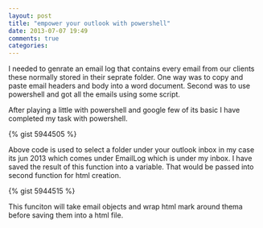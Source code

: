 ```yaml
---
layout: post
title: "empower your outlook with powershell"
date: 2013-07-07 19:49
comments: true
categories: 
---
```



I needed to genrate an email log that contains every email from our clients these normally stored in their seprate folder. One way was to copy and paste email headers and body into a word document. Second was to use powershell and got all the emails using some script.

After playing a little with powershell and google few of its basic I have completed my task with powershell.

{% gist 5944505 %}

Above code is used to select a folder under your outlook inbox in my case its jun 2013 which comes under EmailLog which is under my inbox. I have saved the result of this function into a variable. That would be passed into second function for html creation. 

{% gist 5944515 %}

This funciton will take email objects and wrap html mark around thema before saving them into a html file.



